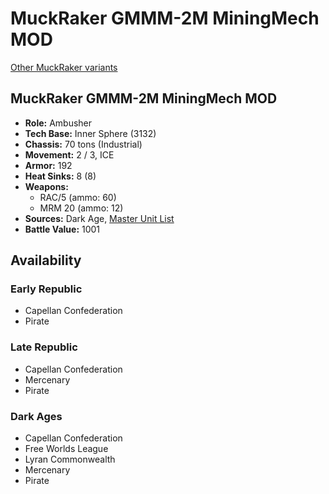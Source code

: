 # MuckRaker GMMM-2M MiningMech MOD

[Other MuckRaker variants](../muckraker.md)

## MuckRaker GMMM-2M MiningMech MOD
- **Role:** Ambusher
- **Tech Base:** Inner Sphere (3132)
- **Chassis:** 70 tons (Industrial)
- **Movement:** 2 / 3, ICE
- **Armor:** 192
- **Heat Sinks:** 8 (8)
- **Weapons:**
  - RAC/5 (ammo: 60)
  - MRM 20 (ammo: 12)
- **Sources:** Dark Age, [Master Unit List](http://masterunitlist.info/Unit/Details/7827/muckraker-gmmm-2m-miningmech-mod)
- **Battle Value:** 1001

## Availability

### Early Republic
- Capellan Confederation
- Pirate

### Late Republic
- Capellan Confederation
- Mercenary
- Pirate

### Dark Ages
- Capellan Confederation
- Free Worlds League
- Lyran Commonwealth
- Mercenary
- Pirate

